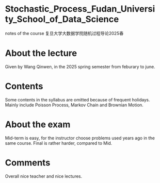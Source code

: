 # Stochastic_Process_Fudan_University_School_of_Data_Science
notes of the course
复旦大学大数据学院随机过程导论2025春

# About the lecture
Given by Wang Qinwen, in the 2025 spring semester from feburary to june.

# Contents
Some contents in the syllabus are omitted because of frequent holidays.
Mainly include Poisson Process, Markov Chain and Brownian Motion.

# About the exam
Mid-term is easy, for the instructor choose problems used years ago in the same course.
Final is rather harder, compared to Mid.

# Comments
Overall nice teacher and nice lectures.
